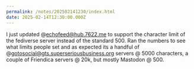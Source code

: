 ```yaml
---
permalink: /notes/202502141230/index.html
date: 2025-02-14T12:30:00.000Z
---
```


I just updated @echofeed@hub.7622.me to support the character limit of the fediverse server instead of the standard 500. Ran the numbers to see what limits people set and as expected its a handful of @gotosocial@gts.superseriousbusiness.org servers @ 5000 characters, a couple of Friendica servers @ 20k, but mostly Mastodon @ 500.